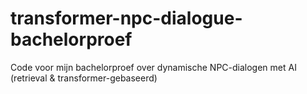 # transformer-npc-dialogue-bachelorproef
Code voor mijn bachelorproef over dynamische NPC-dialogen met AI (retrieval &amp; transformer-gebaseerd)

